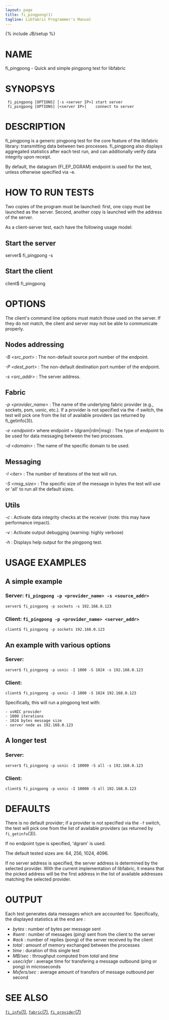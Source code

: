 ```yaml
---
layout: page
title: fi_pingpong(1)
tagline: Libfabric Programmer's Manual
---
```

{% include JB/setup %}


# NAME

fi_pingpong  \- Quick and simple pingpong test for libfabric


# SYNOPSYS
```
 fi_pingpong [OPTIONS] [-s <server IP>]	start server
 fi_pingpong [OPTIONS] [<server IP>]	connect to server
```


# DESCRIPTION

fi_pingpong is a generic pingpong test for the core feature of the libfabric library: transmitting data between two processes. fi_pingpong also displays aggregated statistics after each test run, and can additionally verify data integrity upon receipt.

By default, the datagram (FI_EP_DGRAM) endpoint is used for the test, unless otherwise specified via -e.

# HOW TO RUN TESTS

Two copies of the program must be launched: first, one copy must be launched as the server. Second, another copy is launched with the address of the server.

As a client-server test, each have the following usage model:

## Start the server
server$ fi_pingpong -s <server endpoint address>

## Start the client
client$ fi_pingpong <server endpoint address>


# OPTIONS

The client's command line options must match those used on the server. If they do not match, the client and server may not be able to communicate properly.

## Nodes addressing

*-B \<src_port\>*
: The non-default source port number of the endpoint.

*-P \<dest_port\>*
: The non-default destination port number of the endpoint.

*-s \<src_addr\>*
: The server address.

## Fabric

*-p \<provider_name\>*
: The name of the underlying fabric provider (e.g., sockets, psm, usnic, etc.). If a provider is not specified via the -f switch, the test will pick one from the list of available providers (as returned by fi_getinfo(3)).

*-e \<endpoint\>* where endpoint = (dgram|rdm|msg)
: The type of endpoint to be used for data messaging between the two processes.

*-d \<domain\>*
: The name of the specific domain to be used.

## Messaging

*-I \<iter\>*
: The number of iterations of the test will run.

*-S \<msg_size\>*
: The specific size of the message in bytes the test will use or 'all' to run all the default sizes.

## Utils

*-c*
: Activate data integrity checks at the receiver (note: this may have performance impact).

*-v*
: Activate output debugging (warning: highly verbose)

*-h*
: Displays help output for the pingpong test.


# USAGE EXAMPLES

## A simple example

### Server: `fi_pingpong -p <provider_name> -s <source_addr>`
`server$ fi_pingpong -p sockets -s 192.168.0.123`

### Client: `fi_pingpong -p <provider_name> <server_addr>`
`client$ fi_pingpong -p sockets 192.168.0.123`

## An example with various options

### Server:
`server$ fi_pingpong -p usnic -I 1000 -S 1024 -s 192.168.0.123`

### Client:
`client$ fi_pingpong -p usnic -I 1000 -S 1024 192.168.0.123`


Specifically, this will run a pingpong test with:

	- usNIC provider
	- 1000 iterations
	- 1024 bytes message size
	- server node as 192.168.0.123

## A longer test

### Server:
`server$ fi_pingpong -p usnic -I 10000 -S all -s 192.168.0.123`

### Client:
`client$ fi_pingpong -p usnic -I 10000 -S all 192.168.0.123`


# DEFAULTS

There is no default provider; if a provider is not specified via the `-f` switch, the test will pick one from the list of available providers (as returned by `fi_getinfo`(3)).

If no endpoint type is specified, 'dgram' is used.

The default tested sizes are:  64, 256, 1024, 4096.

If no server address is specified, the server address is determined by the selected provider. With the current implementation of libfabric, it means that the picked address will be the first address in the list of available addresses matching the selected provider.


# OUTPUT

Each test generates data messages which are accounted for. Specifically, the displayed statistics at the end are :

 - *bytes*          : number of bytes per message sent
 - *#sent*          : number of messages (ping) sent from the client to the server
 - *#ack*           : number of replies (pong) of the server received by the client
 - *total*          : amount of memory exchanged between the processes
 - *time*           : duration of this single test
 - *MB/sec*         : throughput computed from *total* and *time*
 - *usec/xfer*      : average time for transfering a message outbound (ping or pong) in microseconds
 - *Mxfers/sec*     : average amount of transfers of message outbound per second


# SEE ALSO

[`fi_info`(1)](info.1.html),
[`fabric`(7)](fabric.7.html),
[`fi_provider`(7)](fi_provider.7.html)
